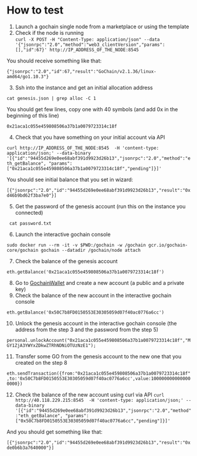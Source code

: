 # How to test

1. Launch a gochain single node from a marketplace or using the template
2. Check if the node is running   
```curl -X POST -H "Content-Type: application/json" --data '{"jsonrpc":"2.0","method":"web3_clientVersion","params":[],"id":67}' http://IP_ADDRESS_OF_THE_NODE:8545```

You should receive something like that:

```{"jsonrpc":"2.0","id":67,"result":"GoChain/v2.1.36/linux-amd64/go1.10.3"}```
  
3. Ssh into the instance and get an initial allocation address

```cat genesis.json | grep alloc -C 1 ```

You should get few lines, copy one with 40 symbols (and add 0x in the beginning of this line)

```0x21aca1c055e459808506a37b1a0079723314c18f ```

4. Check that you have something on your initial account via API

```curl http://IP_ADDRESS_OF_THE_NODE:8545  -H 'content-type: application/json;' --data-binary '[{"id":"94455d269e0ee68abf391d9923d26b13","jsonrpc":"2.0","method":"eth_getBalance", "params":["0x21aca1c055e459808506a37b1a0079723314c18f","pending"]}]'```

You should see initial balance that you set in wizard:

```[{"jsonrpc":"2.0","id":"94455d269e0ee68abf391d9923d26b13","result":"0xd46b9bd62f3ba7e0"}]```


5. Get the password of the genesis account (run this on the instance you connected)

``` cat password.txt```

6. Launch the interactive gochain console

```sudo docker run --rm -it -v $PWD:/gochain -w /gochain gcr.io/gochain-core/gochain gochain --datadir /gochain/node attach```

7. Check the balance of the genesis account

```eth.getBalance('0x21aca1c055e459808506a37b1a0079723314c18f')```

8. Go to [GochainWallet](https://wallet.gochain.io/create-account) and create a new account (a public and a private key)
9. Check the balance of the new account in the interactive gochain console 

```eth.getBalance('0x50C7b8FD0150553E30305059d07f40ac0776a6cc')```

10. Unlock the genesis account in the interactive gochain console (the address from the step 3 and the password from the step 5) 

```personal.unlockAccount("0x21aca1c055e459808506a37b1a0079723314c18f","MGY1ZjA3YWYxZDkwZTRhNDNiOTUzNzE1");```

11. Transfer some GO from the genesis account to the new one that you created on the step 8
 
 ```eth.sendTransaction({from:"0x21aca1c055e459808506a37b1a0079723314c18f",to:'0x50C7b8FD0150553E30305059d07f40ac0776a6cc',value:1000000000000000000})```
 
12. Check the balance of the new account using curl via API
```curl http://40.118.229.215:8545  -H 'content-type: application/json;' --data-binary '[{"id":"94455d269e0ee68abf391d9923d26b13","jsonrpc":"2.0","method":"eth_getBalance", "params":["0x50C7b8FD0150553E30305059d07f40ac0776a6cc","pending"]}]' ```

And you should get something like that:

```[{"jsonrpc":"2.0","id":"94455d269e0ee68abf391d9923d26b13","result":"0xde0b6b3a7640000"}]```
